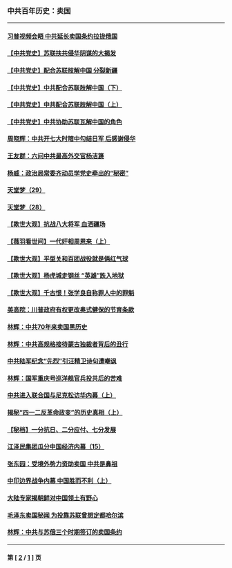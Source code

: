 ### 中共百年历史：卖国
---
#### [习普视频会晤 中共延长卖国条约拉拢俄国](../../pages/nf1176117/n13060971.md?08050430) 
#### [【中共党史】苏联扶共侵华阴谋的大揭发](../../pages/nf1176117/n13056050.md?08050430) 
#### [【中共党史】配合苏联肢解中国 分裂新疆](../../pages/nf1176117/n13040700.md?08050430) 
#### [【中共党史】中共配合苏联肢解中国（下）](../../pages/nf1176117/n13035660.md?08050430) 
#### [【中共党史】中共配合苏联肢解中国（上）](../../pages/nf1176117/n13030262.md?08050430) 
#### [【中共党史】中共协助苏联瓦解中国的角色](../../pages/nf1176117/n13018109.md?08050430) 
#### [周晓辉：中共开七大时暗中勾结日军 后感谢侵华](../../pages/nf1176117/n12921960.md?08050430) 
#### [王友群：六问中共最高外交官杨洁篪](../../pages/nf1176117/n12836495.md?08050430) 
#### [杨威：政治局常委齐动员学党史牵出的“秘密”](../../pages/nf1176117/n12764642.md?08050430) 
#### [天堂梦（29）](../../pages/nf1176117/n12408465.md?08050430) 
#### [天堂梦（28）](../../pages/nf1176117/n12408309.md?08050430) 
#### [【欺世大观】抗战八大将军 血洒疆场](../../pages/nf1176117/n12357044.md?08050430) 
#### [【薇羽看世间】一代奸相周恩来（上）](../../pages/nf1176117/n12401109.md?08050430) 
#### [【欺世大观】平型关和百团战役就是俩红气球](../../pages/nf1176117/n12359157.md?08050430) 
#### [【欺世大观】杨虎城走钢丝 “英雄”跌入地狱](../../pages/nf1176117/n12358840.md?08050430) 
#### [【欺世大观】千古恨！张学良自称罪人中的罪魁](../../pages/nf1176117/n12358629.md?08050430) 
#### [美高院：川普政府有权更改奥式健保的节育条款](../../pages/nf1176117/n12242171.md?08050430) 
#### [林辉：中共70年来卖国黑历史](../../pages/nf1176117/n11552181.md?08050430) 
#### [林辉：中共高规格接待蒙古独裁者背后的丑行](../../pages/nf1176117/n11225005.md?08050430) 
#### [中共陆军纪念“先烈”引汪精卫诗句遭嘲讽](../../pages/nf1176117/n11153345.md?08050430) 
#### [林辉：国军重庆号巡洋舰官兵投共后的苦难](../../pages/nf1176117/n10997801.md?08050430) 
#### [中共进入联合国与尼克松访华内幕（上）](../../pages/nf1176117/n10138788.md?08050430) 
#### [揭秘“四一二反革命政变”的历史真相（上）](../../pages/nf1176117/n9996650.md?08050430) 
#### [【秘档】一分抗日、二分应付、七分发展](../../pages/nf1176117/n9331484.md?08050430) 
#### [江泽民集团瓜分中国经济内幕（15）](../../pages/nf1176117/n9268584.md?08050430) 
#### [张东园：受境外势力资助卖国 中共是鼻祖](../../pages/nf1176117/n9272480.md?08050430) 
#### [中印边界战争内幕 中国胜而不利（上）](../../pages/nf1176117/n9252458.md?08050430) 
#### [大陆专家揭朝鲜对中国领土有野心](../../pages/nf1176117/n9074056.md?08050430) 
#### [毛泽东卖国秘闻 为投靠苏联曾想定都哈尔滨](../../pages/nf1176117/n9058631.md?08050430) 
#### [林辉：中共与苏俄三个时期签订的卖国条约](../../pages/nf1176117/n9036062.md?08050430) 

---
#### 第 [ [2](./2.md?08050430) / [1](./1.md?08050430) ] 页
